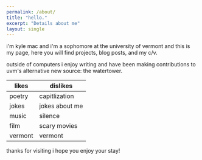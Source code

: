 ```yaml
---
permalink: /about/
title: "hello."
excerpt: "Details about me"
layout: single
---
```

 

i'm kyle mac and i'm a sophomore at the university of vermont and this is my page, here you will find projects, blog posts, and my c/v.

outside of computers i enjoy writing and have been making contributions to uvm's alternative new source: the watertower.

| likes 	| dislikes		|
| --------- | ------------- |
| poetry    | capitlization |
| jokes     | jokes about me |
| music     |  silence      |
| film		| scary movies	|
| vermont   | vermont 	|

thanks for visiting i hope you enjoy your stay!




